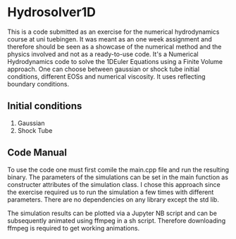 # Hydrosolver1D
This is a code submitted as an exercise for the numerical hydrodynamics course at uni tuebingen. It was meant as an one week assignment and therefore should be seen as a showcase of the numerical method and the physics involved and not as a ready-to-use code. 
It's a Numerical Hydrodynamics code to solve the 1DEuler Equations using a Finite Volume approach. One can choose between gaussian or shock tube initial conditions, different EOSs and numerical viscosity. It uses reflecting boundary conditions.

## Initial conditions
1. Gaussian
2. Shock Tube


## Code Manual
To use the code one must first comile the main.cpp file and run the resulting binary. The parameters of the simulations can be set in the main function as constructer attributes of the simulation class. I chose this approach since the exercise required us to run the simulation a few times with different parameters. There are no dependencies on any library except the std lib. 

The simulation results can be plotted via a Jupyter NB script and can be subsequently animated using ffmpeg in a sh script. Therefore downloading ffmpeg is required to get working animations.
